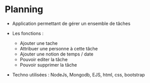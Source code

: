 # Planning
- Application permettant de gérer un ensemble de tâches

- Les fonctions : 
    - Ajouter une tache
    - Attribuer une personne à cette tâche
    - Ajouter une notion de temps / date 
    - Pouvoir editer la tâche
    - Pouvoir supprimer la tâche
    
- Techno utilisées : NodeJs, Mongodb, EJS, html, css, bootstrap
